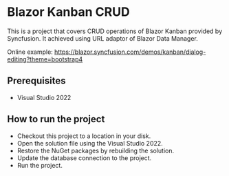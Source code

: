 # Blazor Kanban CRUD

This is a project that covers CRUD operations of Blazor Kanban provided by Syncfusion. It achieved using URL adaptor of Blazor Data Manager.

Online example: https://blazor.syncfusion.com/demos/kanban/dialog-editing?theme=bootstrap4

## Prerequisites

* Visual Studio 2022

## How to run the project

* Checkout this project to a location in your disk.
* Open the solution file using the Visual Studio 2022.
* Restore the NuGet packages by rebuilding the solution.
* Update the database connection to the project.
* Run the project.
